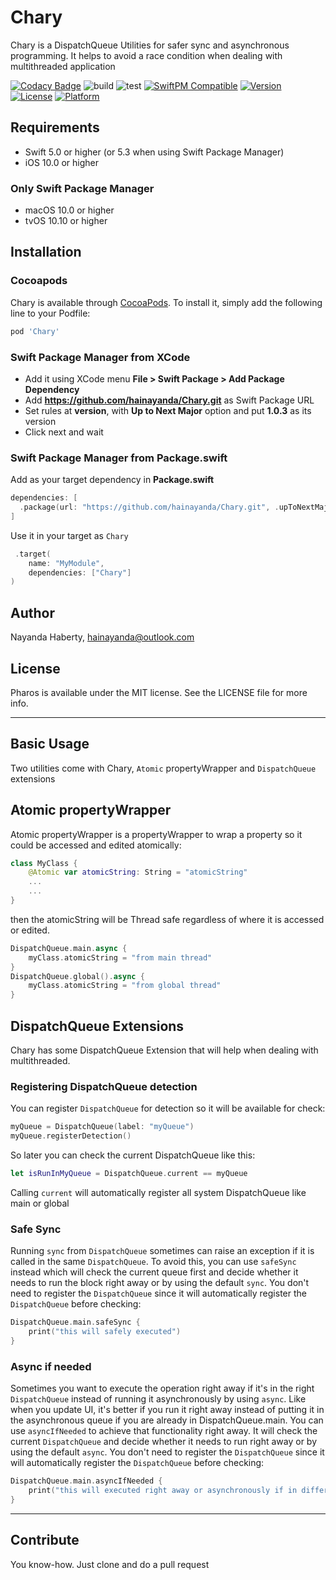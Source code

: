# Chary

Chary is a DispatchQueue Utilities for safer sync and asynchronous programming. It helps to avoid a race condition when dealing with multithreaded application

[![Codacy Badge](https://app.codacy.com/project/badge/Grade/acc82b746a3345b6a7e91b249c52b50f)](https://www.codacy.com/gh/hainayanda/Chary/dashboard?utm_source=github.com&amp;utm_medium=referral&amp;utm_content=hainayanda/Chary&amp;utm_campaign=Badge_Grade)
![build](https://github.com/hainayanda/Chary/workflows/build/badge.svg)
![test](https://github.com/hainayanda/Chary/workflows/test/badge.svg)
[![SwiftPM Compatible](https://img.shields.io/badge/SwiftPM-Compatible-brightgreen)](https://swift.org/package-manager/)
[![Version](https://img.shields.io/cocoapods/v/Chary.svg?style=flat)](https://cocoapods.org/pods/Chary)
[![License](https://img.shields.io/cocoapods/l/Chary.svg?style=flat)](https://cocoapods.org/pods/Chary)
[![Platform](https://img.shields.io/cocoapods/p/Chary.svg?style=flat)](https://cocoapods.org/pods/Chary)


## Requirements

- Swift 5.0 or higher (or 5.3 when using Swift Package Manager)
- iOS 10.0 or higher

### Only Swift Package Manager

- macOS 10.0 or higher
- tvOS 10.10 or higher

## Installation

### Cocoapods

Chary is available through [CocoaPods](https://cocoapods.org). To install
it, simply add the following line to your Podfile:

```ruby
pod 'Chary'
```

### Swift Package Manager from XCode

- Add it using XCode menu **File > Swift Package > Add Package Dependency**
- Add **<https://github.com/hainayanda/Chary.git>** as Swift Package URL
- Set rules at **version**, with **Up to Next Major** option and put **1.0.3** as its version
- Click next and wait

### Swift Package Manager from Package.swift

Add as your target dependency in **Package.swift**

```swift
dependencies: [
  .package(url: "https://github.com/hainayanda/Chary.git", .upToNextMajor(from: "1.0.3"))
]
```

Use it in your target as `Chary`

```swift
 .target(
    name: "MyModule",
    dependencies: ["Chary"]
)
```

## Author

Nayanda Haberty, hainayanda@outlook.com

## License

Pharos is available under the MIT license. See the LICENSE file for more info.

***

## Basic Usage

Two utilities come with Chary, `Atomic` propertyWrapper and `DispatchQueue` extensions

## Atomic propertyWrapper

Atomic propertyWrapper is a propertyWrapper to wrap a property so it could be accessed and edited atomically:

```swift
class MyClass {
    @Atomic var atomicString: String = "atomicString"
    ...
    ...
}
```

then the atomicString will be Thread safe regardless of where it is accessed or edited.

```swift
DispatchQueue.main.async {
    myClass.atomicString = "from main thread"
}
DispatchQueue.global().async {
    myClass.atomicString = "from global thread"
}
```

## DispatchQueue Extensions

Chary has some DispatchQueue Extension that will help when dealing with multithreaded.

### Registering DispatchQueue detection

You can register `DispatchQueue` for detection so it will be available for check:

```swift
myQueue = DispatchQueue(label: "myQueue")
myQueue.registerDetection()
```

So later you can check the current DispatchQueue like this:

```swift
let isRunInMyQueue = DispatchQueue.current == myQueue
```

Calling `current` will automatically register all system DispatchQueue like main or global

### Safe Sync

Running `sync` from `DispatchQueue` sometimes can raise an exception if it is called in the same `DispatchQueue`. 
To avoid this, you can use `safeSync` instead which will check the current queue first and decide whether it needs to run the block right away or by using the default `sync`.
You don't need to register the `DispatchQueue` since it will automatically register the `DispatchQueue` before checking:

```swift
DispatchQueue.main.safeSync {
    print("this will safely executed")
}
```

### Async if needed

Sometimes you want to execute the operation right away if it's in the right `DispatchQueue` instead of running it asynchronously by using `async`.
Like when you update UI, it's better if you run it right away instead of putting it in the asynchronous queue if you are already in DispatchQueue.main.
You can use `asyncIfNeeded` to achieve that functionality right away. It will check the current `DispatchQueue` and decide whether it needs to run right away or by using the default `async`.
You don't need to register the `DispatchQueue` since it will automatically register the `DispatchQueue` before checking:

```swift
DispatchQueue.main.asyncIfNeeded {
    print("this will executed right away or asynchronously if in different queue")
}
```

***

## Contribute

You know-how. Just clone and do a pull request
